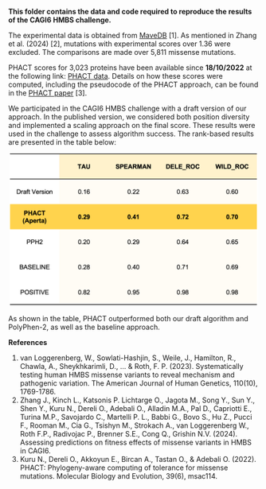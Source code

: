 

**This folder contains the data and code required to reproduce the results of the CAGI6 HMBS challenge.**

The experimental data is obtained from [MaveDB](https://www.mavedb.org/#/experiments/urn:mavedb:00000108-a) [1]. As mentioned in Zhang et al. (2024) [2], mutations with experimental scores over 1.36 were excluded. The comparisons are made over 5,811 missense mutations.

PHACT scores for 3,023 proteins have been available since **18/10/2022** at the following link: [PHACT data](https://aperta.ulakbim.gov.tr/record/240637). Details on how these scores were computed, including the pseudocode of the PHACT approach, can be found in the [PHACT paper](https://doi.org/10.1093/molbev/msac114) [3].


We participated in the CAGI6 HMBS challenge with a draft version of our approach. In the published version, we considered both position diversity and implemented a scaling approach on the final score. These results were used in the challenge to assess algorithm success. The rank-based results are presented in the table below:

<p align="center">
  <img src="images/Table.png" alt="Alt text" width="500"/>
</p>


As shown in the table, PHACT outperformed both our draft algorithm and PolyPhen-2, as well as the baseline approach.

**References**

1. van Loggerenberg, W., Sowlati-Hashjin, S., Weile, J., Hamilton, R., Chawla, A., Sheykhkarimli, D., ... & Roth, F. P. (2023). Systematically testing human HMBS missense variants to reveal mechanism and pathogenic variation. The American Journal of Human Genetics, 110(10), 1769-1786.
2. Zhang J., Kinch L., Katsonis P. Lichtarge O., Jagota M., Song Y., Sun Y., Shen Y., Kuru N., Dereli O., Adebali O., Alladin M.A., Pal D., Capriotti E., Turina M.P., Savojardo C., Martelli P. L., Babbi G., Bovo S., Hu Z., Pucci F., Rooman M., Cia G., Tsishyn M., Strokach A., van Loggerenberg W., Roth F.P., Radivojac P., Brenner S.E., Cong Q., Grishin N.V. (2024). Assessing predictions on fitness effects of missense variants in HMBS in CAGI6.
3. Kuru N., Dereli O., Akkoyun E., Bircan A., Tastan O., & Adebali O. (2022). PHACT: Phylogeny-aware computing of tolerance for missense mutations. Molecular Biology and Evolution, 39(6), msac114.





